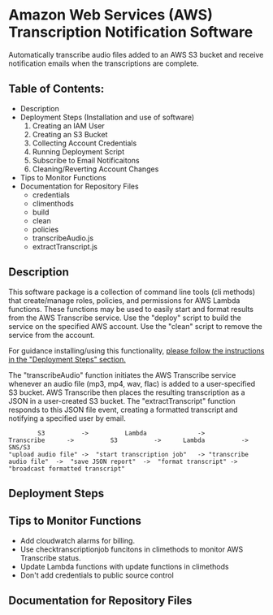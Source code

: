 # Amazon Web Services (AWS) Transcription Notification Software
Automatically transcribe audio files added to an AWS S3 bucket and receive notification emails when the transcriptions are complete.

## Table of Contents:

+ Description
+ Deployment Steps (Installation and use of software)
  1. Creating an IAM User
  2. Creating an S3 Bucket
  3. Collecting Account Credentials
  4. Running Deployment Script
  5. Subscribe to Email Notificaitons
  6. Cleaning/Reverting Account Changes 
+ Tips to Monitor Functions
+ Documentation for Repository Files
  + credentials
  + climenthods
  + build
  + clean 
  + policies
  + transcribeAudio.js
  + extractTranscript.js

## Description
This software package is a collection of command line tools (cli methods) that create/manage roles, policies, and permissions for AWS Lambda functions. These functions may be used to easily start and format results from the AWS Transcribe service. Use the "deploy" script to build the service on the specified AWS account. Use the "clean" script to remove the service from the account.

For guidance installing/using this functionality, [please follow the instructions in the "Deployment Steps" section.](./README.md#deployment-steps)

The "transcribeAudio" function initiates the AWS Transcribe service whenever an audio file (mp3, mp4, wav, flac) is added to a user-specified S3 bucket.  AWS Transcribe then places the resulting transcription as a JSON in a user-created S3 bucket.  The "extractTranscript" function responds to this JSON file event, creating a formatted transcript and notifying a specified user by email.

```
        S3          ->          Lambda              ->          Transcribe      ->          S3          ->      Lambda          ->          SNS/S3
"upload audio file" ->  "start transcription job"   -> "transcribe audio file"  ->  "save JSON report"  ->  "format transcript" -> "broadcast formatted transcript"
```

## Deployment Steps
## Tips to Monitor Functions
+ Add cloudwatch alarms for billing.
+ Use checktranscriptionjob funcitons in climethods to monitor AWS Transcribe status.
+ Update Lambda functions with update functions in climethods
+ Don't add credentials to public source control
## Documentation for Repository Files
